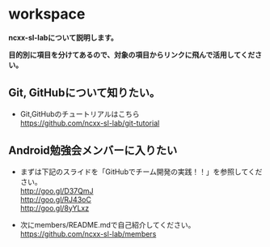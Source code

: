 workspace
=========

**ncxx-sl-labについて説明します。**

**目的別に項目を分けてあるので、対象の項目からリンクに飛んで活用してください。**

## Git, GitHubについて知りたい。

- Git,GitHubのチュートリアルはこちら  
https://github.com/ncxx-sl-lab/git-tutorial



## Android勉強会メンバーに入りたい
- まずは下記のスライドを「GitHubでチーム開発の実践！！」を参照してください。  
http://goo.gl/D37QmJ  
http://goo.gl/RJ43oC  
http://goo.gl/8yYLxz

- 次にmembers/README.mdで自己紹介してください。  
https://github.com/ncxx-sl-lab/members
